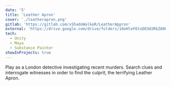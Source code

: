 ```yaml
---
date: '5'
title: 'Leather Apron'
cover: './leatherapron.png'
gitlab: 'https://gitlab.com/xShadoWalkeR/LeatherAppron'
external: 'https://drive.google.com/drive/folders/16eHleF6txDO3d2RbZA061sze3D0Sj6f-?usp=sharing'
tech:
  - Unity
  - Maya
  - Substance Painter
showInProjects: true
---
```


Play as a London detective investigating recent murders. Search clues and interrogate witnesses in order to find the culprit, the terrifying Leather Apron.
